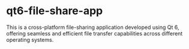 # qt6-file-share-app
This is a cross-platform file-sharing application developed using Qt 6, offering seamless and efficient file transfer capabilities across different operating systems.
